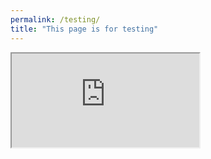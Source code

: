 ```yaml
---
permalink: /testing/
title: "This page is for testing"
---
```


 <div><iframe src="https://www.w3.org/WAI/" title="W3 accessible website"></iframe> </div>